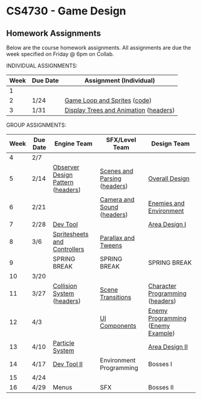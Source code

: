 CS4730 - Game Design
===============================

<a name="introduction"></a>Homework Assignments
--------------------------------------- 

Below are the course homework assignments. All assignments are due the week specified on Friday @ 6pm on Collab.

INDIVIDUAL ASSIGNMENTS:

| Week | Due Date | Assignment (Individual) |
|--------------|------------------|------------------|
|1|||
|2|1/24|<a href="./everyone/GameLoop.pdf">Game Loop and Sprites</a> (<a href="./code/starterCode.zip">code</a>)|
|3|1/31|<a href="./everyone/DisplayTreeAndAnimation.pdf">Display Trees and Animation</a> (<a href="./code/DisplayTreeAndAnimation.zip">headers</a>)|

GROUP ASSIGNMENTS:

| Week | Due Date | Engine Team | SFX/Level Team | Design Team |
|----|----|------------------|------------------|------------------|
|4|2/7||||
|5|2/14|<a href="./engineTeam/ObserverDesignPattern.pdf">Observer Design Pattern</a> (<a href="./code/ObserverDesignPattern.zip">headers</a>)|<a href="./SFXLevelTeam/ScenesAndParsing.pdf">Scenes and Parsing</a> (<a href="./code/ScenesAndParsing.zip">headers</a>)|<a href="./designTeam/OverallDesign.pdf">Overall Design</a>|
|6|2/21||<a href="./SFXLevelTeam/cameraAndSound.pdf">Camera and Sound</a> (<a href="./SFXLevelTeam/cameraAndSound.zip">headers</a>)|<a href="./designTeam/EnemiesAndEnvironment.pdf">Enemies and Environment</a>|
|7|2/28|<a href="./engineTeam/DevelopmentTool.pdf">Dev Tool</a>||<a href="./designTeam/AreaDesign1.pdf">Area Design I</a>|
|8|3/6|<a href="./engineTeam/SpriteSheetsAndControllers.pdf">Spritesheets and Controllers</a>|<a href="./SFXLevelTeam/parallaxAndTweens.pdf">Parallax and Tweens</a>||
|9||SPRING BREAK|SPRING BREAK|SPRING BREAK|
|10|3/20||||
|11|3/27|<a href="./engineTeam/CollisionSystem.pdf">Collision System</a> (<a href="./engineTeam/CollisionSystem.h">headers</a>)|<a href="./SFXLevelTeam/SceneTransitions.pdf">Scene Transitions</a>|<a href="./designTeam/CharacterProgramming.pdf">Character Programming</a> (<a href="./designTeam/Player.zip">headers</a>)|
|12|4/3||<a href="./SFXLevelTeam/UIComponents.pdf">UI Components</a>|<a href="./designTeam/EnemyProgramming.pdf">Enemy Programming</a> (<a href="./designTeam/Enemy.cpp">Enemy Example</a>)|
|13|4/10|<a href="./engineTeam/ParticleSystem.pdf">Particle System</a>||<a href="./designTeam/AreaDesign2.pdf">Area Design II</a>|
|14|4/17|<a href="./engineTeam/DevelopmentTool2.pdf">Dev Tool II</a>|Environment Programming|Bosses I|
|15|4/24||||
|16|4/29|Menus|SFX|Bosses II|


